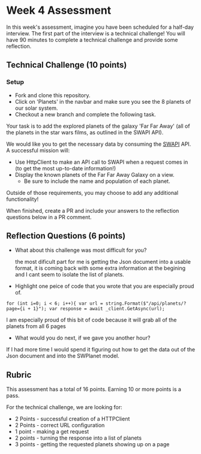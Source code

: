 # Week 4 Assessment

In this week's assessment, imagine you have been scheduled for a half-day interview.  The first part of the interview is a technical challenge!  You will have 90 minutes to complete a technical challenge and provide some reflection.

## Technical Challenge (10 points)

### Setup
* Fork and clone this repository.
* Click on 'Planets' in the navbar and make sure you see the 8 planets of our solar system.
* Checkout a new branch and complete the following task.

Your task is to add the explored planets of the galaxy 'Far Far Away' (all of the planets in the star wars films, as outlined in the SWAPI API).

We would like you to get the necessary data by consuming the [SWAPI](https://swapi.dev/) API.  A successful mission will:
* Use HttpClient to make an API call to SWAPI when a request comes in (to get the most up-to-date information!)
* Display the known planets of the Far Far Away Galaxy on a view.
  * Be sure to include the name and population of each planet.

Outside of those requirements, you may choose to add any additional functionality!

When finished, create a PR and include your answers to the reflection questions below in a PR comment.

## Reflection Questions (6 points)
* What about this challenge was most difficult for you?

  the most dificult part for me is getting the Json document into a usable format, it is coming back with some extra information at the begining and I cant seem to isolate the list of planets.
* Highlight one peice of code that you wrote that you are especially proud of.

`for (int i=0; i < 6; i++){
var url = string.Format($"/api/planets/?page={i + 1}");
var response = await _client.GetAsync(url);`

I am especially proud of this bit of code because it will grab all of the planets from all 6 pages
* What would you do next, if we gave you another hour?


If I had more time I would spend it figuring out how to get the data out of the Json document and into the SWPlanet model.
## Rubric

This assessment has a total of 16 points.  Earning 10 or more points is a pass.

For the technical challenge, we are looking for:
* 2 Points - successful creation of a HTTPClient
* 2 Points - correct URL configuration
* 1 point - making a get request
* 2 points - turning the response into a list of planets
* 3 points - getting the requested planets showing up on a page

